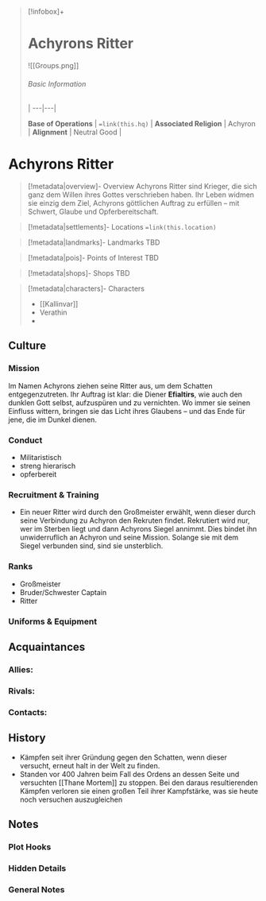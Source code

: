 
> [!infobox]+
> # Achyrons Ritter
> 
> ![[Groups.png]]
> ###### Basic Information
>  |
> ---|---|
> 
> **Base of Operations** | `=link(this.hq)` |
> **Associated Religion** | Achyron |
> **Alignment** | Neutral Good |
> 

# **Achyrons Ritter**
> [!metadata|overview]- Overview
Achyrons Ritter sind Krieger, die sich ganz dem Willen ihres Gottes verschrieben haben. Ihr Leben widmen sie einzig dem Ziel, Achyrons göttlichen Auftrag zu erfüllen – mit Schwert, Glaube und Opferbereitschaft.

> [!metadata|settlements]- Locations
> `=link(this.location)`

> [!metadata|landmarks]- Landmarks
> TBD


> [!metadata|pois]- Points of Interest
> TBD

> [!metadata|shops]- Shops
> TBD


> [!metadata|characters]- Characters
> - [[Kallinvar]]
> - Verathin
> - 



## Culture
### Mission
Im Namen Achyrons ziehen seine Ritter aus, um dem Schatten entgegenzutreten. Ihr Auftrag ist klar: die Diener **Efialtirs**, wie auch den dunklen Gott selbst, aufzuspüren und zu vernichten. Wo immer sie seinen Einfluss wittern, bringen sie das Licht ihres Glaubens – und das Ende für jene, die im Dunkel dienen.

### Conduct
- Militaristisch
- streng hierarisch
- opferbereit

### Recruitment & Training
- Ein neuer Ritter wird durch den Großmeister erwählt, wenn dieser durch seine Verbindung zu Achyron den Rekruten findet. Rekrutiert wird nur, wer im Sterben liegt und dann Achyrons Siegel annimmt. Dies bindet ihn unwiderruflich an Achyron und seine Mission. Solange sie mit dem Siegel verbunden sind, sind sie unsterblich.

### Ranks
- Großmeister
- Bruder/Schwester Captain
- Ritter

### Uniforms & Equipment


## Acquaintances
### Allies:


### Rivals:


### Contacts:


## History
- Kämpfen seit ihrer Gründung gegen den Schatten, wenn dieser versucht, erneut halt in der Welt zu finden.
- Standen vor 400 Jahren beim Fall des Ordens an dessen Seite und versuchten [[Thane Mortem]] zu stoppen. Bei den daraus resultierenden Kämpfen verloren sie einen großen Teil ihrer Kampfstärke, was sie heute noch versuchen auszugleichen

## Notes
### Plot Hooks


### Hidden Details


### General Notes


